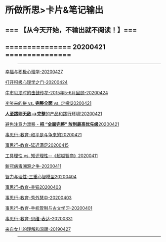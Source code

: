 # 所做所思>卡片&笔记输出

## === 【从今天开始，不输出就不阅读！】===
## =============== 20200421 ===============

> ------------------------------------------------

[幸福与积极心理学-20200427](https://zhuanlan.zhihu.com/p/136799069)


[打开积极心理学之门-20200424](https://www.zhihu.com/pin/1237180556511023104)


[牛市见顶时的击鼓传花-2015年5-6月回顾-20200424](https://zhuanlan.zhihu.com/p/136021583)


[李笑来的拼 vs. **完整全面** vs. 定投!20200421](https://www.zhihu.com/pin/1236092716183756800)


[**人至践则无敌-->完整**的产品和践行环境!20200421](https://www.zhihu.com/pin/1236085359865835520)


[避免注意力漂移 - **把 “全面完整” 放到最高优先级**20200421](https://www.zhihu.com/pin/1236089557533720576)


[事思行-教育-和平是斗争来的20200421](https://www.zhihu.com/pin/1236040454036492288)


[事思行-教育-延迟满足20200415](https://www.zhihu.com/pin/1233886932578914304)


[工具理性 vs. 知识理性--《超越智商》20200411](https://zhuanlan.zhihu.com/p/125148955)


[新冠病毒溯源之争-20200411](https://www.zhihu.com/question/377152376/answer/1145387109)


[智力与理性-三重心智模型20200404](https://zhuanlan.zhihu.com/p/125148955)


[事思行-教育-养猫20200403](https://www.zhihu.com/pin/1229589620074979328)


[事思行-教育-秀外慧中-20200403](https://www.zhihu.com/pin/1229582867203485696)


[事思行-教育-手机管制与古文学习-20200401](https://www.zhihu.com/pin/1228685482810785792)


[事思行-教育-思维-表达-20200331](https://www.zhihu.com/pin/1228363006649651200)


[来自女儿的理解和温暖-20190427](https://www.zhihu.com/pin/1105617421318234112)

> ------------------------------------------------




